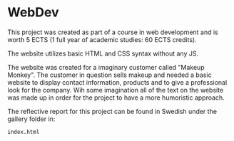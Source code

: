 # WebDev

This project was created as part of a course in web development and is worth 5 ECTS (1 full year of academic studies: 60 ECTS credits). 

The website utilizes basic HTML and CSS syntax without any JS. 

The website was created for a imaginary customer called "Makeup Monkey". The customer in question sells 
makeup and needed a basic website to display contact information, products and to give a professional look for the company. Wih some imagination 
all of the text on the website was made up in order for the project to have a more humoristic approach. 

The reflective report for this project can be found in Swedish under the gallery folder in:
```html
index.html
``` 

